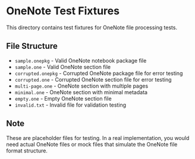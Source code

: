 # OneNote Test Fixtures

This directory contains test fixtures for OneNote file processing tests.

## File Structure

- `sample.onepkg` - Valid OneNote notebook package file
- `sample.one` - Valid OneNote section file
- `corrupted.onepkg` - Corrupted OneNote package file for error testing
- `corrupted.one` - Corrupted OneNote section file for error testing
- `multi-page.one` - OneNote section with multiple pages
- `minimal.one` - OneNote section with minimal metadata
- `empty.one` - Empty OneNote section file
- `invalid.txt` - Invalid file for validation testing

## Note

These are placeholder files for testing. In a real implementation, you would need actual OneNote files or mock files that simulate the OneNote file format structure.
